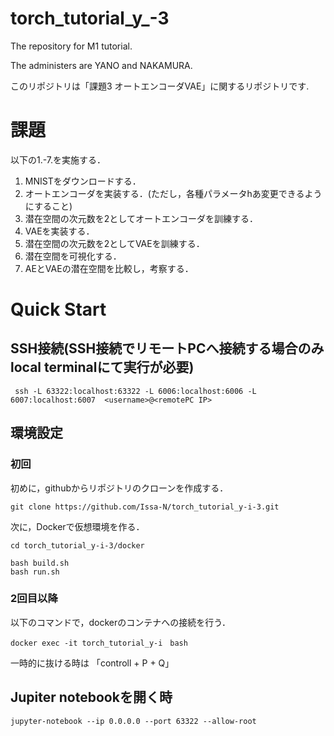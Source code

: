 # torch_tutorial_y_-3
The repository for M1 tutorial. 

The administers are YANO and NAKAMURA. 

このリポジトリは「課題3 オートエンコーダVAE」に関するリポジトリです.

# 課題
以下の1.-7.を実施する．

1. MNISTをダウンロードする．
2. オートエンコーダを実装する．(ただし，各種パラメータhあ変更できるようにすること)
3. 潜在空間の次元数を2としてオートエンコーダを訓練する．
4. VAEを実装する．
5. 潜在空間の次元数を2としてVAEを訓練する．
6. 潜在空間を可視化する．
7. AEとVAEの潜在空間を比較し，考察する．


# Quick Start
## SSH接続(SSH接続でリモートPCへ接続する場合のみlocal terminalにて実行が必要)
```
 ssh -L 63322:localhost:63322 -L 6006:localhost:6006 -L 6007:localhost:6007  <username>@<remotePC IP>
```
## 環境設定
### 初回
初めに，githubからリポジトリのクローンを作成する．
```
git clone https://github.com/Issa-N/torch_tutorial_y-i-3.git
```
次に，Dockerで仮想環境を作る．
```
cd torch_tutorial_y-i-3/docker

bash build.sh
bash run.sh
```
### 2回目以降
以下のコマンドで，dockerのコンテナへの接続を行う．
```
docker exec -it torch_tutorial_y-i　bash
```
一時的に抜ける時は 「controll + P + Q」

## Jupiter notebookを開く時
```
jupyter-notebook --ip 0.0.0.0 --port 63322 --allow-root
```


